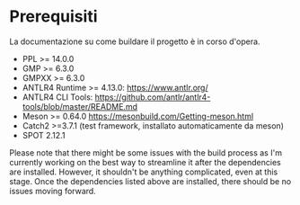# Prerequisiti
La documentazione su come buildare il progetto è in corso d'opera.

- PPL >= 14.0.0
- GMP >= 6.3.0
- GMPXX >= 6.3.0
- ANTLR4 Runtime >= 4.13.0: https://www.antlr.org/
- ANTLR4 CLI Tools: https://github.com/antlr/antlr4-tools/blob/master/README.md
- Meson >= 0.64.0 https://mesonbuild.com/Getting-meson.html
- Catch2 >=3.7.1 (test framework, installato automaticamente da meson)
- SPOT 2.12.1

Please note that there might be some issues with the build process as I'm currently working on the best way
to streamline it after the dependencies are installed. However, it shouldn't be anything complicated, even at this stage.
Once the dependencies listed above are installed, there should be no issues moving forward.